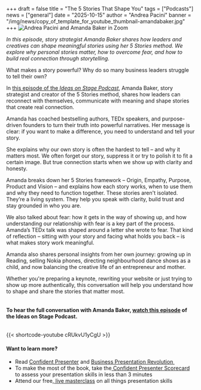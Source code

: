 +++
draft = false
title = "The 5 Stories That Shape You"
tags = ["Podcasts"]
news = ["general"]
date = "2025-10-15"
author = "Andrea Pacini"
banner = "/img/news/copy_of_template_for_youtube_thumbnail-amandabaker.jpg"
+++
![Andrea Pacini and Amanda Baker in Zoom ](/img/news/copy_of_template_for_youtube_thumbnail-amandabaker.jpg "AP and AB")

*In this episode, story strategist Amanda Baker shares how leaders and creatives can shape meaningful stories using her 5 Stories method. We explore why personal stories matter, how to overcome fear, and how to build real connection through storytelling.*

What makes a story powerful? Why do so many business leaders struggle to tell their own?

In [this episode of the *Ideas on Stage Podcast*](https://youtu.be/cRUkvU1yCgU), Amanda Baker, story strategist and creator of the 5 Stories method, shares how leaders can reconnect with themselves, communicate with meaning and shape stories that create real connection.

Amanda has coached bestselling authors, TEDx speakers, and purpose-driven founders to turn their truth into powerful narratives. Her message is clear: if you want to make a difference, you need to understand and tell your story.

She explains why our own story is often the hardest to tell – and why it matters most. We often forget our story, suppress it or try to polish it to fit a certain image. But true connection starts when we show up with clarity and honesty.

Amanda breaks down her 5 Stories framework – Origin, Empathy, Purpose, Product and Vision – and explains how each story works, when to use them and why they need to function together. These stories aren't isolated. They’re a living system. They help you speak with clarity, build trust and stay grounded in who you are.

We also talked about fear: how it gets in the way of showing up, and how understanding our relationship with fear is a key part of the process. Amanda’s TEDx talk was shaped around a letter she wrote to fear. That kind of reflection – sitting with your story and facing what holds you back – is what makes story work meaningful.

Amanda also shares personal insights from her own journey: growing up in Reading, selling Nokia phones, directing neighbourhood dance shows as a child, and now balancing the creative life of an entrepreneur and mother. 

Whether you're preparing a keynote, rewriting your website or just trying to show up more authentically, this conversation will help you understand how to shape and share the stories that matter most.

###### 


**To hear the full conversation with Amanda Baker, [watch this episode](https://youtu.be/cRUkvU1yCgU) of the Ideas on Stage Podcast.**

###### 



{{< shortcode-youtube cRUkvU1yCgU >}}  

#### Want to learn more? 

* Read [Confident Presenter](https://www.ideasonstage.com/resources/confident-presenter-book/) and [Business Presentation Revolution ](https://www.ideasonstage.com/business-presentation-revolution/book/)
* To make the most of the book, take the[ Confident Presenter Scorecard](https://ideasonstage.com/score) to assess your presentation skills in less than 3 minutes
* Attend our free,[ live masterclass](https://www.ideasonstage.com/uk/events/) on all things presentation skills
